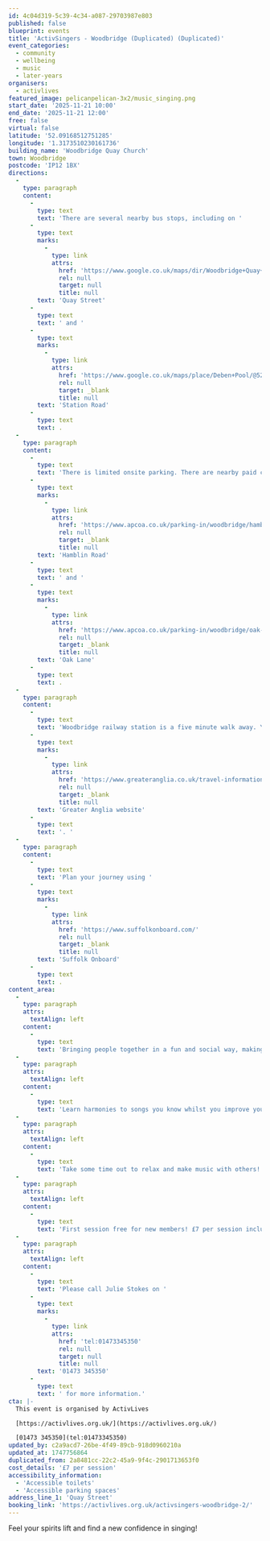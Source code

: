 ```yaml
---
id: 4c04d319-5c39-4c34-a087-29703987e803
published: false
blueprint: events
title: 'ActivSingers - Woodbridge (Duplicated) (Duplicated)'
event_categories:
  - community
  - wellbeing
  - music
  - later-years
organisers:
  - activlives
featured_image: pelicanpelican-3x2/music_singing.png
start_date: '2025-11-21 10:00'
end_date: '2025-11-21 12:00'
free: false
virtual: false
latitude: '52.09168512751285'
longitude: '1.3173510230161736'
building_name: 'Woodbridge Quay Church'
town: Woodbridge
postcode: 'IP12 1BX'
directions:
  -
    type: paragraph
    content:
      -
        type: text
        text: 'There are several nearby bus stops, including on '
      -
        type: text
        marks:
          -
            type: link
            attrs:
              href: 'https://www.google.co.uk/maps/dir/Woodbridge+Quay+Church/The+Crown,+Woodbridge+IP12+1BX/@52.091716,1.3170463,18.5z/data=!4m14!4m13!1m5!1m1!1s0x47d99c842e2e6373:0x4e14c819b33f21ef!2m2!1d1.3173725!2d52.0915468!1m5!1m1!1s0x47d99c869f3268b9:0x300771b578260694!2m2!1d1.3165213!2d52.0921447!3e2?entry=ttu&g_ep=EgoyMDI1MDUxNS4wIKXMDSoJLDEwMjExNDUzSAFQAw%3D%3D'
              rel: null
              target: null
              title: null
        text: 'Quay Street'
      -
        type: text
        text: ' and '
      -
        type: text
        marks:
          -
            type: link
            attrs:
              href: 'https://www.google.co.uk/maps/place/Deben+Pool/@52.0911623,1.3146708,17z/data=!4m23!1m16!4m15!1m6!1m2!1s0x47d99c842e2e6373:0x4e14c819b33f21ef!2sWoodbridge+Quay+Church!2m2!1d1.3173725!2d52.0915468!1m6!1m2!1s0x47d99c85d5bdbbeb:0xbee9efa3072522db!2sDeben+Pool,+Woodbridge+IP12+4AU!2m2!1d1.316733!2d52.090824!3e2!3m5!1s0x47d99c85d5bdbbeb:0xbee9efa3072522db!8m2!3d52.090824!4d1.316733!16s%2Fg%2F1q67pzwnf?entry=ttu&g_ep=EgoyMDI1MDUxNS4wIKXMDSoJLDEwMjExNDUzSAFQAw%3D%3D'
              rel: null
              target: _blank
              title: null
        text: 'Station Road'
      -
        type: text
        text: .
  -
    type: paragraph
    content:
      -
        type: text
        text: 'There is limited onsite parking. There are nearby paid car parks including on '
      -
        type: text
        marks:
          -
            type: link
            attrs:
              href: 'https://www.apcoa.co.uk/parking-in/woodbridge/hamblin-road-1-woodbridge/'
              rel: null
              target: _blank
              title: null
        text: 'Hamblin Road'
      -
        type: text
        text: ' and '
      -
        type: text
        marks:
          -
            type: link
            attrs:
              href: 'https://www.apcoa.co.uk/parking-in/woodbridge/oak-lane-woodbridge/'
              rel: null
              target: _blank
              title: null
        text: 'Oak Lane'
      -
        type: text
        text: .
  -
    type: paragraph
    content:
      -
        type: text
        text: 'Woodbridge railway station is a five minute walk away. You can find up to date train times on the '
      -
        type: text
        marks:
          -
            type: link
            attrs:
              href: 'https://www.greateranglia.co.uk/travel-information/station-information/wdb'
              rel: null
              target: _blank
              title: null
        text: 'Greater Anglia website'
      -
        type: text
        text: '. '
  -
    type: paragraph
    content:
      -
        type: text
        text: 'Plan your journey using '
      -
        type: text
        marks:
          -
            type: link
            attrs:
              href: 'https://www.suffolkonboard.com/'
              rel: null
              target: _blank
              title: null
        text: 'Suffolk Onboard'
      -
        type: text
        text: .
content_area:
  -
    type: paragraph
    attrs:
      textAlign: left
    content:
      -
        type: text
        text: 'Bringing people together in a fun and social way, making friends, reducing stress and boosting self-confidence through song.'
  -
    type: paragraph
    attrs:
      textAlign: left
    content:
      -
        type: text
        text: 'Learn harmonies to songs you know whilst you improve your breathing and circulation.'
  -
    type: paragraph
    attrs:
      textAlign: left
    content:
      -
        type: text
        text: 'Take some time out to relax and make music with others!'
  -
    type: paragraph
    attrs:
      textAlign: left
    content:
      -
        type: text
        text: 'First session free for new members! £7 per session inclusive refreshments.'
  -
    type: paragraph
    attrs:
      textAlign: left
    content:
      -
        type: text
        text: 'Please call Julie Stokes on '
      -
        type: text
        marks:
          -
            type: link
            attrs:
              href: 'tel:01473345350'
              rel: null
              target: null
              title: null
        text: '01473 345350'
      -
        type: text
        text: ' for more information.'
cta: |-
  This event is organised by ActivLives

  [https://activlives.org.uk/](https://activlives.org.uk/) 

  [01473 345350](tel:01473345350)
updated_by: c2a9acd7-26be-4f49-89cb-918d0960210a
updated_at: 1747756864
duplicated_from: 2a8481cc-22c2-45a9-9f4c-2901713653f0
cost_details: '£7 per session'
accessibility_information:
  - 'Accessible toilets'
  - 'Accessible parking spaces'
address_line_1: 'Quay Street'
booking_link: 'https://activlives.org.uk/activsingers-woodbridge-2/'
---
```

Feel your spirits lift and find a new confidence in singing!